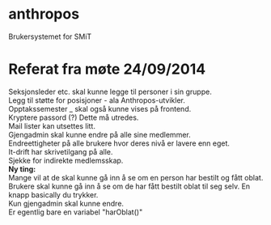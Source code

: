 anthropos
=========

Brukersystemet for SMiT

Referat fra møte 24/09/2014
=========

Seksjonsleder etc. skal kunne legge til personer i sin gruppe.<br/>
Legg til støtte for posisjoner - ala Anthropos-utvikler.<br/>
Opptakssemester _ skal også kunne vises på frontend.<br/>
Kryptere passord (?) Dette må utredes.<br/>
Mail lister kan utsettes litt.<br/>
Gjengadmin skal kunne endre på alle sine medlemmer.<br/>
Endreettigheter på alle brukere hvor deres nivå er lavere enn eget. <br/>
It-drift har skrivetilgang på alle.<br/>
Sjekke for indirekte medlemsskap. <br/>
**Ny ting:**<br/>
Mange vil at de skal kunne gå inn å se om en person har bestilt og fått oblat.<br/>
Brukere skal kunne gå inn å se om de har fått bestilt oblat til seg selv. En knapp basically du trykker. <br/>
Kun gjengadmin skal kunne endre. <br/>
Er egentlig bare en variabel "harOblat()"
